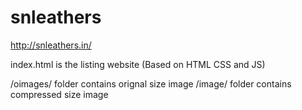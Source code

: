 # snleathers

http://snleathers.in/


index.html is the listing website
(Based on HTML CSS and JS)

/oimages/ folder contains orignal size image
/image/ folder contains compressed size image
